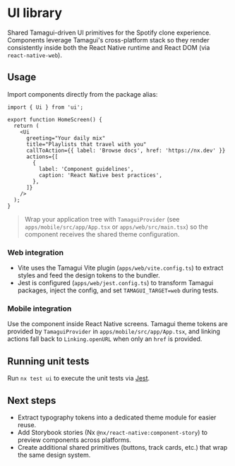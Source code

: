 # UI library

Shared Tamagui-driven UI primitives for the Spotify clone experience. Components leverage Tamagui's cross-platform stack so they render consistently inside both the React Native runtime and React DOM (via `react-native-web`).

## Usage

Import components directly from the package alias:

```tsx
import { Ui } from 'ui';

export function HomeScreen() {
  return (
    <Ui
      greeting="Your daily mix"
      title="Playlists that travel with you"
      callToAction={{ label: 'Browse docs', href: 'https://nx.dev' }}
      actions={[
        {
          label: 'Component guidelines',
          caption: 'React Native best practices',
        },
      ]}
    />
  );
}
```

> Wrap your application tree with `TamaguiProvider` (see `apps/mobile/src/app/App.tsx` or `apps/web/src/main.tsx`) so the component receives the shared theme configuration.

### Web integration

- Vite uses the Tamagui Vite plugin (`apps/web/vite.config.ts`) to extract styles and feed the design tokens to the bundler.
- Jest is configured (`apps/web/jest.config.ts`) to transform Tamagui packages, inject the config, and set `TAMAGUI_TARGET=web` during tests.

### Mobile integration

Use the component inside React Native screens. Tamagui theme tokens are provided by `TamaguiProvider` in `apps/mobile/src/app/App.tsx`, and linking actions fall back to `Linking.openURL` when only an `href` is provided.

## Running unit tests

Run `nx test ui` to execute the unit tests via [Jest](https://jestjs.io).

## Next steps

- Extract typography tokens into a dedicated theme module for easier reuse.
- Add Storybook stories (Nx `@nx/react-native:component-story`) to preview components across platforms.
- Create additional shared primitives (buttons, track cards, etc.) that wrap the same design system.
